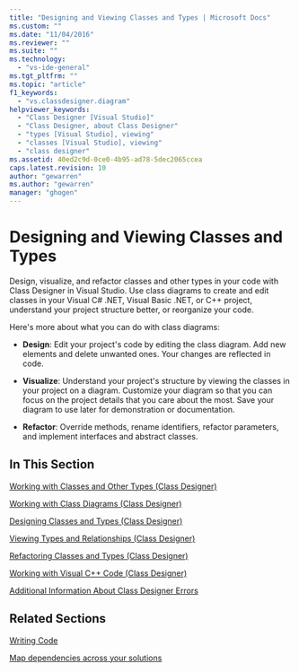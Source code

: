```yaml
---
title: "Designing and Viewing Classes and Types | Microsoft Docs"
ms.custom: ""
ms.date: "11/04/2016"
ms.reviewer: ""
ms.suite: ""
ms.technology: 
  - "vs-ide-general"
ms.tgt_pltfrm: ""
ms.topic: "article"
f1_keywords: 
  - "vs.classdesigner.diagram"
helpviewer_keywords: 
  - "Class Designer [Visual Studio]"
  - "Class Designer, about Class Designer"
  - "types [Visual Studio], viewing"
  - "classes [Visual Studio], viewing"
  - "class designer"
ms.assetid: 40ed2c9d-0ce0-4b95-ad78-5dec2065ccea
caps.latest.revision: 10
author: "gewarren"
ms.author: "gewarren"
manager: "ghogen"
---
```

# Designing and Viewing Classes and Types
Design, visualize, and refactor classes and other types in your code with Class Designer in Visual Studio. Use class diagrams to create and edit classes in your Visual C# .NET, Visual Basic .NET, or C++ project, understand your project structure better, or reorganize your code.  
  
 Here's more about what you can do with class diagrams:  
  
-   **Design**: Edit your project's code by editing the class diagram. Add new elements and delete unwanted ones. Your changes are reflected in code.  
  
-   **Visualize**: Understand your project's structure by viewing the classes in your project on a diagram. Customize your diagram so that you can focus on the project details that you care about the most. Save your diagram to use later for demonstration or documentation.  
  
-   **Refactor**: Override methods, rename identifiers, refactor parameters, and implement interfaces and abstract classes.  
  
## In This Section  
 [Working with Classes and Other Types (Class Designer)](../ide/working-with-classes-and-other-types-class-designer.md)  
  
 [Working with Class Diagrams (Class Designer)](../ide/working-with-class-diagrams-class-designer.md)  
  
 [Designing Classes and Types (Class Designer)](../ide/designing-classes-and-types-class-designer.md)  
  
 [Viewing Types and Relationships (Class Designer)](../ide/viewing-types-and-relationships-class-designer.md)  
  
 [Refactoring Classes and Types (Class Designer)](../ide/refactoring-classes-and-types-class-designer.md)  
  
 [Working with Visual C++ Code (Class Designer)](../ide/working-with-visual-cpp-code-class-designer.md)  
  
 [Additional Information About Class Designer Errors](../ide/additional-information-about-class-designer-errors.md)  
  
## Related Sections  
 [Writing Code](../ide/writing-code-in-the-code-and-text-editor.md)  
  
 [Map dependencies across your solutions](../modeling/map-dependencies-across-your-solutions.md)